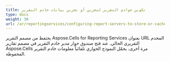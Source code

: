 ```yaml
---
title: تكوين خوادم التقرير لتخزين أو تخزين بيانات خادم التقرير
type: docs
weight: 30
url: /ar/reportingservices/configuring-report-servers-to-store-or-cache-the-report-server-data/
---
```


يحتفظ من مصمم التقرير Aspose.Cells for Reporting Services بعنوان URL المخدم التقريري الحالي. عند فتح صندوق حوار مدير خادم التقرير في مصمم تقارير Aspose.Cells مرة أخرى، يحمّل النموذج الحواري تلقائياً معلومات خادم التقرير المحفوظة.
